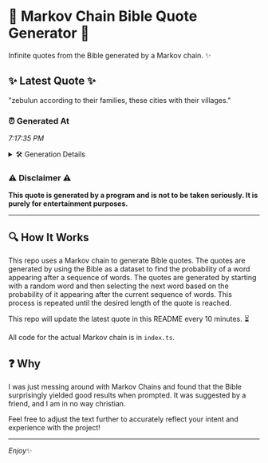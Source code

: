 # 📖 Markov Chain Bible Quote Generator 📖

Infinite quotes from the Bible generated by a Markov chain. ✨

## ✨ Latest Quote ✨
"zebulun according to their families, these cities with their villages."

### ⏰ Generated At
*7:17:35 PM*

<details>
    <summary>🛠️ Generation Details</summary>
    <p>
        <strong>🌱 Seed:</strong> zebulun<br>
        <strong>🔄 Iterations:</strong> 9<br>
        <strong>📜 Context History:</strong><br>[ zebulun ]: according<br>[ zebulun, according ]: to<br>[ zebulun, according, to ]: their<br>[ zebulun, according, to, their ]: families,<br>[ zebulun, according, to, their, families, ]: these<br>[ zebulun, according, to, their, families,, these ]: cities<br>[ according, to, their, families,, these, cities ]: with<br>[ to, their, families,, these, cities, with ]: their<br>[ their, families,, these, cities, with, their ]: villages.<br>
    </p>
</details>

### ⚠️ Disclaimer ⚠️
**This quote is generated by a program and is not to be taken seriously. It is purely for entertainment purposes.**

---

## 🔍 How It Works

This repo uses a Markov chain to generate Bible quotes. The quotes are generated by using the Bible as a dataset to find the probability of a word appearing after a sequence of words. The quotes are generated by starting with a random word and then selecting the next word based on the probability of it appearing after the current sequence of words. This process is repeated until the desired length of the quote is reached.

This repo will update the latest quote in this README every 10 minutes. ⏳

All code for the actual Markov chain is in `index.ts`.

## ❓ Why

I was just messing around with Markov Chains and found that the Bible surprisingly yielded good results when prompted. 
It was suggested by a friend, and I am in no way christian.

Feel free to adjust the text further to accurately reflect your intent and experience with the project!

---

*Enjoy*✨
